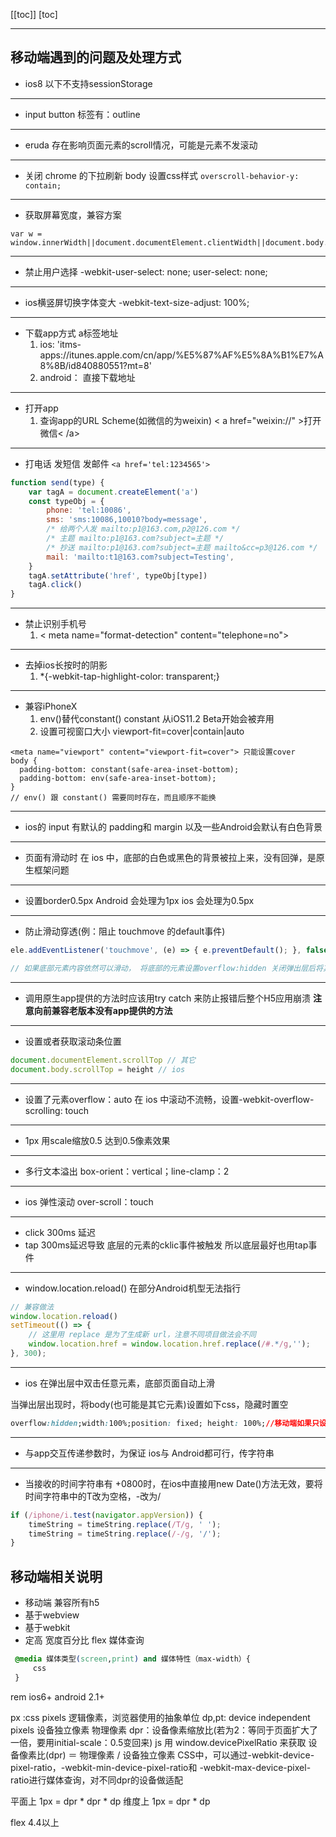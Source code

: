 [[toc]]
[toc]

---

## 移动端遇到的问题及处理方式

- ios8 以下不支持sessionStorage
---

- input button 标签有：outline

---

- eruda 存在影响页面元素的scroll情况，可能是元素不发滚动

---

- 关闭 chrome 的下拉刷新 body 设置css样式 `overscroll-behavior-y: contain;`

---

- 获取屏幕宽度，兼容方案
```
var w = window.innerWidth||document.documentElement.clientWidth||document.body.clientWidth;
```

---

- 禁止用户选择
-webkit-user-select: none;
user-select: none; 

---

- ios横竖屏切换字体变大 
-webkit-text-size-adjust: 100%;

---

- 下载app方式 a标签地址
    1. ios: 'itms-apps://itunes.apple.com/cn/app/%E5%87%AF%E5%8A%B1%E7%A8%8B/id840880551?mt=8'
    2. android： 直接下载地址
---

- 打开app
    1. 查询app的URL Scheme(如微信的为weixin) < a href="weixin://" >打开微信< /a> 
---

- 打电话 发短信 发邮件 `<a href='tel:1234565'>`
```js
function send(type) {
    var tagA = document.createElement('a')
    const typeObj = {
        phone: 'tel:10086',
        sms: 'sms:10086,10010?body=message',
        /* 给两个人发 mailto:p1@163.com,p2@126.com */
        /* 主题 mailto:p1@163.com?subject=主题 */
        /* 抄送 mailto:p1@163.com?subject=主题 mailto&cc=p3@126.com */
        mail: 'mailto:t1@163.com?subject=Testing',
    }
    tagA.setAttribute('href', typeObj[type])
    tagA.click()
}
```
---

- 禁止识别手机号
    1. < meta name="format-detection" content="telephone=no">
---

- 去掉ios长按时的阴影
    1. *{-webkit-tap-highlight-color: transparent;} 

---

- 兼容iPhoneX 
    1. env()替代constant() constant 从iOS11.2 Beta开始会被弃用
    2. 设置可视窗口大小 viewport-fit=cover|contain|auto
```
<meta name="viewport" content="viewport-fit=cover"> 只能设置cover
body {
  padding-bottom: constant(safe-area-inset-bottom);
  padding-bottom: env(safe-area-inset-bottom);
}
// env() 跟 constant() 需要同时存在，而且顺序不能换
```

---
- ios的 input 有默认的 padding和 margin  以及一些Android会默认有白色背景 

---

- 页面有滑动时 在 ios 中，底部的白色或黑色的背景被拉上来，没有回弹，是原生框架问题

---

- 设置border0.5px  Android 会处理为1px ios 会处理为0.5px

---

- 防止滑动穿透(例：阻止 touchmove 的default事件)
```js
ele.addEventListener('touchmove', (e) => { e.preventDefault(); }, false)

// 如果底部元素内容依然可以滑动， 将底部的元素设置overflow:hidden 关闭弹出层后将其还原
```

---

- 调用原生app提供的方法时应该用try catch 来防止报错后整个H5应用崩溃 **注意向前兼容老版本没有app提供的方法**

---

- 设置或者获取滚动条位置
```js
document.documentElement.scrollTop // 其它
document.body.scrollTop = height // ios
```
---

- 设置了元素overflow：auto 在 ios 中滚动不流畅，设置-webkit-overflow-scrolling: touch

---

- 1px  用scale缩放0.5  达到0.5像素效果

---

- 多行文本溢出 box-orient：vertical；line-clamp：2

---

- ios 弹性滚动 over-scroll：touch

---

- click 300ms 延迟
- tap 300ms延迟导致 底层的元素的cklic事件被触发  所以底层最好也用tap事件

---

- window.location.reload() 在部分Android机型无法指行

```js
// 兼容做法
window.location.reload()
setTimeout(() => {
    // 这里用 replace 是为了生成新 url，注意不同项目做法会不同
    window.location.href = window.location.href.replace(/#.*/g,'');
}, 300);
```
---

- ios 在弹出层中双击任意元素，底部页面自动上滑

当弹出层出现时，将body(也可能是其它元素)设置如下css，隐藏时置空
```css
overflow:hidden;width:100%;position: fixed; height: 100%;//移动端如果只设置overflow:hidden会无效
```

---

- 与app交互传递参数时，为保证 ios与 Android都可行，传字符串

---

- 当接收的时间字符串有 +0800时，在ios中直接用new Date()方法无效，要将时间字符串中的T改为空格，-改为/
```js
if (/iphone/i.test(navigator.appVersion)) {
    timeString = timeString.replace(/T/g, ' ');
    timeString = timeString.replace(/-/g, '/');
}
```

## 移动端相关说明
 
- 移动端 兼容所有h5
- 基于webview
- 基于webkit
- 定高  宽度百分比   flex  媒体查询

```css
 @media 媒体类型(screen,print) and 媒体特性（max-width）{
     css
 }
 ```

 <link rel="stylesheet" href="" media="screen and (max-width:320px)">

 rem ios6+ android 2.1+

 px :css pixels 逻辑像素，浏览器使用的抽象单位
 dp,pt: device independent pixels 设备独立像素 物理像素
 dpr：设备像素缩放比(若为2：等同于页面扩大了一倍，要用initial-scale：0.5变回来) js 用 window.devicePixelRatio 来获取
 设备像素比(dpr) ＝ 物理像素 / 设备独立像素
 CSS中，可以通过-webkit-device-pixel-ratio，-webkit-min-device-pixel-ratio和 -webkit-max-device-pixel-ratio进行媒体查询，对不同dpr的设备做适配

平面上 1px = dpr * dpr * dp 
维度上 1px = dpr * dp

flex 4.4以上


